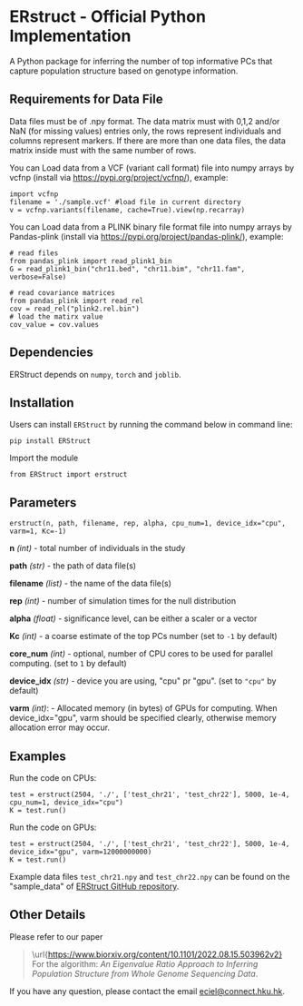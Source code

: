 # ERstruct - Official Python Implementation

A Python package for inferring the number of top informative PCs that capture population structure based on genotype information.

## Requirements for Data File
Data files must be of .npy format. The data matrix must with 0,1,2 and/or NaN (for missing values) entries only, the rows represent individuals and columns represent markers. If there are more than one data files, the data matrix inside must with the same number of rows.

You can Load data from a VCF (variant call format) file into numpy arrays by vcfnp (install via https://pypi.org/project/vcfnp/), example:
```
import vcfnp
filename = './sample.vcf' #load file in current directory
v = vcfnp.variants(filename, cache=True).view(np.recarray)
```

You can Load data from a PLINK binary file format file into numpy arrays by Pandas-plink (install via https://pypi.org/project/pandas-plink/), example:
```
# read files
from pandas_plink import read_plink1_bin
G = read_plink1_bin("chr11.bed", "chr11.bim", "chr11.fam", verbose=False) 

# read covariance matrices
from pandas_plink import read_rel
cov = read_rel("plink2.rel.bin")
# load the matirx value
cov_value = cov.values
```


## Dependencies
ERStruct depends on `numpy`, `torch` and `joblib`.

## Installation
Users can install `ERStruct` by running the command below in command line:
```commandline
pip install ERStruct
```

Import the module
```
from ERStruct import erstruct
```
## Parameters
```
erstruct(n, path, filename, rep, alpha, cpu_num=1, device_idx="cpu", varm=1, Kc=-1)
```

**n** *(int)* - total number of individuals in the study

**path** *(str)* - the path of data file(s)

**filename** *(list)* - the name of the data file(s)

**rep** *(int)* - number of simulation times for the null distribution

**alpha** *(float)* - significance level, can be either a scaler or a vector

**Kc** *(int)* - a coarse estimate of the top PCs number (set to `-1` by default)

**core_num** *(int)* - optional, number of CPU cores to be used for parallel computing. (set to `1` by default)

**device_idx** *(str)* - device you are using, "cpu" pr "gpu". (set to `"cpu"` by default)

**varm** *(int)*: - Allocated memory (in bytes) of GPUs for computing. When device_idx="gpu", varm should be specified clearly, otherwise memory allocation error may occur.

## Examples
Run the code on CPUs:
```commandline
test = erstruct(2504, './', ['test_chr21', 'test_chr22'], 5000, 1e-4, cpu_num=1, device_idx="cpu")
K = test.run()
```
Run the code on GPUs:
```commandline
test = erstruct(2504, './', ['test_chr21', 'test_chr22'], 5000, 1e-4, device_idx="gpu", varm=12000000000)
K = test.run()
```
Example data files `test_chr21.npy` and `test_chr22.npy` can be found on the "sample_data" of [ERStruct GitHub repository](https://github.com/ecielyang/ERStruct).




## Other Details
Please refer to our paper
> \url{https://www.biorxiv.org/content/10.1101/2022.08.15.503962v2}
For the algorithm:
> *An Eigenvalue Ratio Approach to Inferring Population Structure from Whole Genome Sequencing Data*.

If you have any question, please contact the email eciel@connect.hku.hk.
